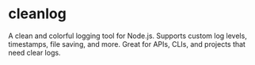 # cleanlog
A clean and colorful logging tool for Node.js. Supports custom log levels, timestamps, file saving, and more. Great for APIs, CLIs, and projects that need clear logs.
